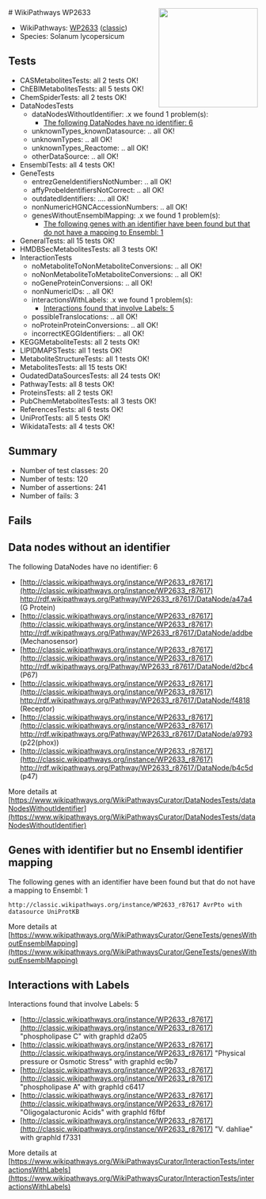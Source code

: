 <img style="float: right; width: 200px" src="https://upload.wikimedia.org/wikipedia/commons/thumb/8/83/Wplogo_with_text_500.png/640px-Wplogo_with_text_500.png" />
# WikiPathways WP2633

* WikiPathways: [WP2633](https://wikipathways.org/pathways/WP2633) ([classic](https://classic.wikipathways.org/instance/WP2633))
* Species: Solanum lycopersicum
## Tests
* CASMetabolitesTests: all 2 tests OK!
* ChEBIMetabolitesTests: all 5 tests OK!
* ChemSpiderTests: all 2 tests OK!
* DataNodesTests
    * dataNodesWithoutIdentifier: .x we found 1 problem(s):
        * [The following DataNodes have no identifier: 6](#d2d32fa5)
    * unknownTypes_knownDatasource: .. all OK!
    * unknownTypes: .. all OK!
    * unknownTypes_Reactome: .. all OK!
    * otherDataSource: .. all OK!
* EnsemblTests: all 4 tests OK!
* GeneTests
    * entrezGeneIdentifiersNotNumber: .. all OK!
    * affyProbeIdentifiersNotCorrect: .. all OK!
    * outdatedIdentifiers: .... all OK!
    * nonNumericHGNCAccessionNumbers: .. all OK!
    * genesWithoutEnsemblMapping: .x we found 1 problem(s):
        * [The following genes with an identifier have been found but that do not have a mapping to Ensembl: 1](#40286d83)
* GeneralTests: all 15 tests OK!
* HMDBSecMetabolitesTests: all 3 tests OK!
* InteractionTests
    * noMetaboliteToNonMetaboliteConversions: .. all OK!
    * noNonMetaboliteToMetaboliteConversions: .. all OK!
    * noGeneProteinConversions: .. all OK!
    * nonNumericIDs: .. all OK!
    * interactionsWithLabels: .x we found 1 problem(s):
        * [Interactions found that involve Labels: 5](#630d267c)
    * possibleTranslocations: .. all OK!
    * noProteinProteinConversions: .. all OK!
    * incorrectKEGGIdentifiers: .. all OK!
* KEGGMetaboliteTests: all 2 tests OK!
* LIPIDMAPSTests: all 1 tests OK!
* MetaboliteStructureTests: all 1 tests OK!
* MetabolitesTests: all 15 tests OK!
* OudatedDataSourcesTests: all 24 tests OK!
* PathwayTests: all 8 tests OK!
* ProteinsTests: all 2 tests OK!
* PubChemMetabolitesTests: all 3 tests OK!
* ReferencesTests: all 6 tests OK!
* UniProtTests: all 5 tests OK!
* WikidataTests: all 4 tests OK!


## Summary

* Number of test classes: 20
* Number of tests: 120
* Number of assertions: 241
* Number of fails: 3

## Fails

<a name="d2d32fa5" />

## Data nodes without an identifier

The following DataNodes have no identifier: 6

* [http://classic.wikipathways.org/instance/WP2633_r87617](http://classic.wikipathways.org/instance/WP2633_r87617) http://rdf.wikipathways.org/Pathway/WP2633_r87617/DataNode/a47a4 (G Protein)
* [http://classic.wikipathways.org/instance/WP2633_r87617](http://classic.wikipathways.org/instance/WP2633_r87617) http://rdf.wikipathways.org/Pathway/WP2633_r87617/DataNode/addbe (Mechanosensor)
* [http://classic.wikipathways.org/instance/WP2633_r87617](http://classic.wikipathways.org/instance/WP2633_r87617) http://rdf.wikipathways.org/Pathway/WP2633_r87617/DataNode/d2bc4 (P67)
* [http://classic.wikipathways.org/instance/WP2633_r87617](http://classic.wikipathways.org/instance/WP2633_r87617) http://rdf.wikipathways.org/Pathway/WP2633_r87617/DataNode/f4818 (Receptor)
* [http://classic.wikipathways.org/instance/WP2633_r87617](http://classic.wikipathways.org/instance/WP2633_r87617) http://rdf.wikipathways.org/Pathway/WP2633_r87617/DataNode/a9793 (p22(phox))
* [http://classic.wikipathways.org/instance/WP2633_r87617](http://classic.wikipathways.org/instance/WP2633_r87617) http://rdf.wikipathways.org/Pathway/WP2633_r87617/DataNode/b4c5d (p47)


More details at [https://www.wikipathways.org/WikiPathwaysCurator/DataNodesTests/dataNodesWithoutIdentifier](https://www.wikipathways.org/WikiPathwaysCurator/DataNodesTests/dataNodesWithoutIdentifier)

<a name="40286d83" />

## Genes with identifier but no Ensembl identifier mapping

The following genes with an identifier have been found but that do not have a mapping to Ensembl: 1
```
http://classic.wikipathways.org/instance/WP2633_r87617 AvrPto with datasource UniProtKB
```

More details at [https://www.wikipathways.org/WikiPathwaysCurator/GeneTests/genesWithoutEnsemblMapping](https://www.wikipathways.org/WikiPathwaysCurator/GeneTests/genesWithoutEnsemblMapping)

<a name="630d267c" />

## Interactions with Labels

Interactions found that involve Labels: 5

* [http://classic.wikipathways.org/instance/WP2633_r87617](http://classic.wikipathways.org/instance/WP2633_r87617) "phospholipase C" with graphId d2a05
* [http://classic.wikipathways.org/instance/WP2633_r87617](http://classic.wikipathways.org/instance/WP2633_r87617) "Physical pressure or 
Osmotic Stress" with graphId ec9b7
* [http://classic.wikipathways.org/instance/WP2633_r87617](http://classic.wikipathways.org/instance/WP2633_r87617) "phospholipase A" with graphId c6417
* [http://classic.wikipathways.org/instance/WP2633_r87617](http://classic.wikipathways.org/instance/WP2633_r87617) "Oligogalacturonic Acids" with graphId f6fbf
* [http://classic.wikipathways.org/instance/WP2633_r87617](http://classic.wikipathways.org/instance/WP2633_r87617) "V. dahliae" with graphId f7331


More details at [https://www.wikipathways.org/WikiPathwaysCurator/InteractionTests/interactionsWithLabels](https://www.wikipathways.org/WikiPathwaysCurator/InteractionTests/interactionsWithLabels)

